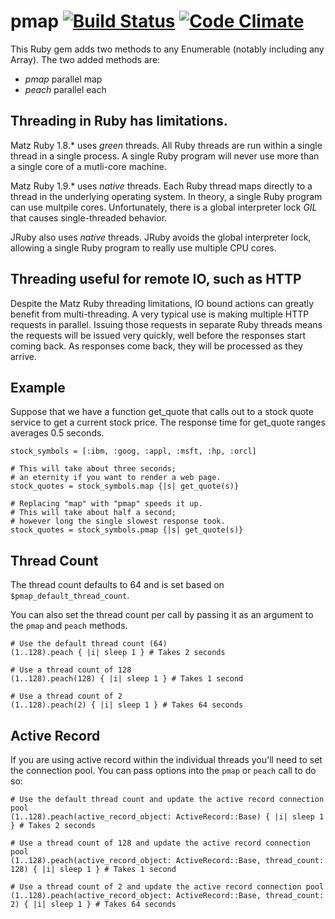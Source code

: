 pmap [![Build Status](https://secure.travis-ci.org/bruceadams/pmap.png)](http://travis-ci.org/bruceadams/pmap) [![Code Climate](https://codeclimate.com/github/bruceadams/pmap.png)](https://codeclimate.com/github/bruceadams/pmap)
====

This Ruby gem adds two methods to any Enumerable (notably including
any Array). The two added methods are:

* _pmap_ parallel map
* _peach_ parallel each

Threading in Ruby has limitations.
----------------------------------

Matz Ruby 1.8.* uses _green_ threads. All Ruby threads are run within
a single thread in a single process. A single Ruby program will never
use more than a single core of a mutli-core machine.

Matz Ruby 1.9.* uses _native_ threads. Each Ruby thread maps directly
to a thread in the underlying operating system. In theory, a single
Ruby program can use multpile cores. Unfortunately, there is a global
interpreter lock _GIL_ that causes single-threaded behavior.

JRuby also uses _native_ threads. JRuby avoids the global interpreter
lock, allowing a single Ruby program to really use multiple CPU cores.

Threading useful for remote IO, such as HTTP
--------------------------------------------

Despite the Matz Ruby threading limitations, IO bound actions can
greatly benefit from multi-threading. A very typical use is making
multiple HTTP requests in parallel. Issuing those requests in separate
Ruby threads means the requests will be issued very quickly, well
before the responses start coming back. As responses come back, they
will be processed as they arrive.

Example
-------

Suppose that we have a function get_quote that calls out to a stock
quote service to get a current stock price. The response time for
get_quote ranges averages 0.5 seconds.

    stock_symbols = [:ibm, :goog, :appl, :msft, :hp, :orcl]

    # This will take about three seconds;
    # an eternity if you want to render a web page.
    stock_quotes = stock_symbols.map {|s| get_quote(s)}

    # Replacing "map" with "pmap" speeds it up.
    # This will take about half a second;
    # however long the single slowest response took.
    stock_quotes = stock_symbols.pmap {|s| get_quote(s)}
    
Thread Count
------------

The thread count defaults to 64 and is set based on `$pmap_default_thread_count`.

You can also set the thread count per call by passing it as an argument to the `pmap` and `peach` methods.

    # Use the default thread count (64)
    (1..128).peach { |i| sleep 1 } # Takes 2 seconds
    
    # Use a thread count of 128
    (1..128).peach(128) { |i| sleep 1 } # Takes 1 second
    
    # Use a thread count of 2
    (1..128).peach(2) { |i| sleep 1 } # Takes 64 seconds

Active Record
------------

If you are using active record within the individual threads you'll need to set the connection pool.  You can pass options into the `pmap` or `peach` call to do so:

    # Use the default thread count and update the active record connection pool
    (1..128).peach(active_record_object: ActiveRecord::Base) { |i| sleep 1 } # Takes 2 seconds
    
    # Use a thread count of 128 and update the active record connection pool
    (1..128).peach(active_record_object: ActiveRecord::Base, thread_count: 128) { |i| sleep 1 } # Takes 1 second
    
    # Use a thread count of 2 and update the active record connection pool
    (1..128).peach(active_record_object: ActiveRecord::Base, thread_count: 2) { |i| sleep 1 } # Takes 64 seconds
